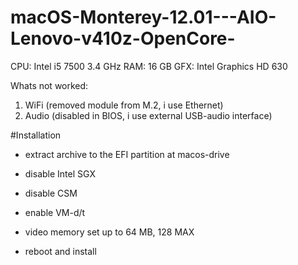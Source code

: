 # macOS-Monterey-12.01---AIO-Lenovo-v410z-OpenCore-

CPU: Intel i5 7500 3.4 GHz
RAM: 16 GB
GFX: Intel Graphics HD 630

Whats not worked: 
1. WiFi (removed module from M.2, i use Ethernet)
2. Audio (disabled in BIOS, i use external USB-audio interface)

#Installation

- extract archive to the EFI partition at macos-drive
- disable Intel SGX
- disable CSM
- enable VM-d/t
- video memory set up to 64 MB, 128 MAX

- reboot and install
